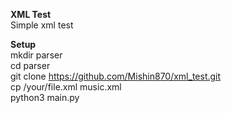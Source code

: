 **XML Test**<br>
Simple xml test

**Setup**<br>
mkdir parser<br>
cd parser<br>
git clone https://github.com/Mishin870/xml_test.git<br>
cp /your/file.xml music.xml<br>
python3 main.py

